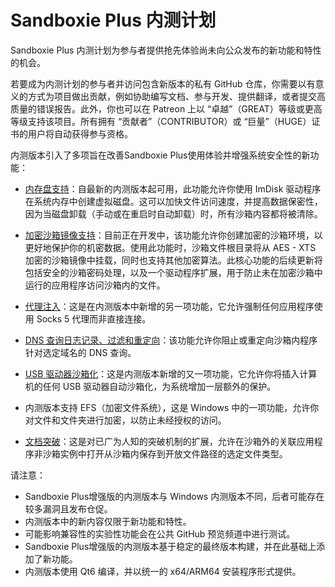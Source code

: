 # Sandboxie Plus 内测计划

Sandboxie Plus 内测计划为参与者提供抢先体验尚未向公众发布的新功能和特性的机会。

若要成为内测计划的参与者并访问包含新版本的私有 GitHub 仓库，你需要以有意义的方式为项目做出贡献，例如协助编写文档、参与开发、提供翻译，或者提交高质量的错误报告。此外，你也可以在 Patreon 上以 “卓越”（GREAT）等级或更高等级支持该项目。所有拥有 “贡献者”（CONTRIBUTOR）或 “巨量”（HUGE）证书的用户将自动获得参与资格。

内测版本引入了多项旨在改善Sandboxie Plus使用体验并增强系统安全性的新功能：

 - [内存盘支持](../PlusContent/RamDiskSupport.md)：自最新的内测版本起可用，此功能允许你使用 ImDisk 驱动程序在系统内存中创建虚拟磁盘。这可以加快文件访问速度，并提高数据保密性，因为当磁盘卸载（手动或在重启时自动卸载）时，所有沙箱内容都将被清除。

 - [加密沙箱镜像支持](../PlusContent/BoxEncryption.md)：目前正在开发中，该功能允许你创建加密的沙箱环境，以更好地保护你的机密数据。使用此功能时，沙箱文件根目录将从 AES - XTS 加密的沙箱镜像中挂载，同时也支持其他加密算法。此核心功能的后续更新将包括安全的沙箱密码处理，以及一个驱动程序扩展，用于防止未在加密沙箱中运行的应用程序访问沙箱内的文件。

 - [代理注入](../PlusContent/ProxySupport.md)：这是在内测版本中新增的另一项功能，它允许强制任何应用程序使用 Socks 5 代理而非直接连接。

 - [DNS 查询日志记录、过滤和重定向](../PlusContent/DNSFilter.md)：该功能允许你阻止或重定向沙箱内程序针对选定域名的 DNS 查询。

 - [USB 驱动器沙箱化](../PlusContent/USBSandboxing.md)：这是内测版本新增的又一项功能，它允许你将插入计算机的任何 USB 驱动器自动沙箱化，为系统增加一层额外的保护。

 - 内测版本支持 EFS（加密文件系统），这是 Windows 中的一项功能，允许你对文件和文件夹进行加密，以防止未经授权的访问。

 - [文档突破](../Content/BreakoutDocument.md)：这是对已广为人知的突破机制的扩展，允许在沙箱外的关联应用程序非沙箱实例中打开从沙箱内保存到开放文件路径的选定文件类型。

请注意：

- Sandboxie Plus增强版的内测版本与 Windows 内测版本不同，后者可能存在较多漏洞且发布仓促。
- 内测版本中的新内容仅限于新功能和特性。
- 可能影响兼容性的实验性功能会在公共 GitHub 预览频道中进行测试。
- Sandboxie Plus增强版的内测版本基于稳定的最终版本构建，并在此基础上添加了新功能。
- 内测版本使用 Qt6 编译，并以统一的 x64/ARM64 安装程序形式提供。
